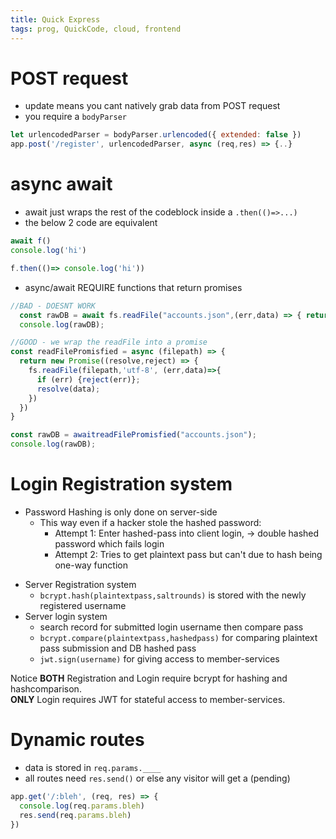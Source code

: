```yaml
---
title: Quick Express
tags: prog, QuickCode, cloud, frontend
---
```


# POST request

* update means you cant natively grab data from POST request
* you require a `bodyParser`
```js
let urlencodedParser = bodyParser.urlencoded({ extended: false })
app.post('/register', urlencodedParser, async (req,res) => {..}
```

# async await

* await just wraps the rest of the codeblock inside a `.then(()=>...)`
* the below 2 code are equivalent

```js
await f()
console.log('hi')
```

```js
f.then(()=> console.log('hi'))
```

* async/await REQUIRE functions that return promises

```js
//BAD - DOESNT WORK 
  const rawDB = await fs.readFile("accounts.json",(err,data) => { return data})
  console.log(rawDB);
```

```js
//GOOD - we wrap the readFile into a promise
const readFilePromisfied = async (filepath) => {
  return new Promise((resolve,reject) => {
    fs.readFile(filepath,'utf-8', (err,data)=>{
      if (err) {reject(err)};
      resolve(data);
    })
  })
}

const rawDB = awaitreadFilePromisfied("accounts.json");
console.log(rawDB);
```


# Login Registration system

* Password Hashing is only done on server-side
  * This way even if a hacker stole the hashed password: 
    * Attempt 1: Enter hashed-pass into client login, -> double hashed password which fails login
    * Attempt 2: Tries to get plaintext pass but can't due to hash being one-way function
<!--  -->
* Server Registration system 
  * `bcrypt.hash(plaintextpass,saltrounds)` is stored with the newly registered username
* Server login system 
  * search record for submitted login username then compare pass 
  * `bcrypt.compare(plaintextpass,hashedpass)` for comparing plaintext pass submission and DB hashed pass
  * `jwt.sign(username)` for giving access to member-services

Notice **BOTH** Registration and Login require bcrypt for hashing and hashcomparison.   
**ONLY** Login requires JWT for stateful access to member-services.  


# Dynamic routes

* data is stored in `req.params.____`
* all routes need `res.send()` or else any visitor will get a (pending)  

```js
app.get('/:bleh', (req, res) => {
  console.log(req.params.bleh)
  res.send(req.params.bleh)
})
```

